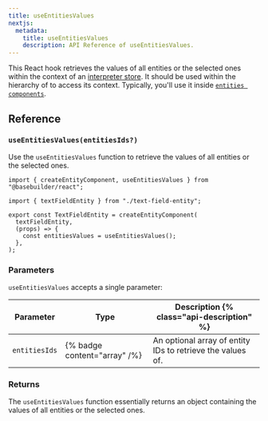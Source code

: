 ```yaml
---
title: useEntitiesValues
nextjs:
  metadata:
    title: useEntitiesValues
    description: API Reference of useEntitiesValues.
---
```


This React hook retrieves the values of all entities or the selected ones within the context of an [interpreter store](/docs/api/use-interpreter-store). It should be used within the hierarchy of [<Interpreter />](/docs/api/react/interpreter) to access its context. Typically, you'll use it inside [`entities components`](/docs/api/react/create-entity-component).

## Reference

### `useEntitiesValues(entitiesIds?)`

Use the `useEntitiesValues` function to retrieve the values of all entities or the selected ones.

```tsx
import { createEntityComponent, useEntitiesValues } from "@basebuilder/react";

import { textFieldEntity } from "./text-field-entity";

export const TextFieldEntity = createEntityComponent(
  textFieldEntity,
  (props) => {
    const entitiesValues = useEntitiesValues();
  },
);
```

### Parameters

`useEntitiesValues` accepts a single parameter:

| Parameter     | Type                         | Description {% class="api-description" %}                  |
| ------------- | ---------------------------- | ---------------------------------------------------------- |
| `entitiesIds` | {% badge content="array" /%} | An optional array of entity IDs to retrieve the values of. |

### Returns

The `useEntitiesValues` function essentially returns an object containing the values of all entities or the selected ones.
